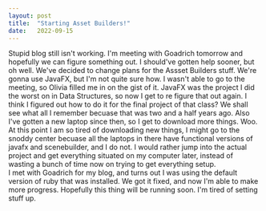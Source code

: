```yaml
---
layout: post
title:  "Starting Asset Builders!"
date:   2022-09-15
---
```

Stupid blog still isn't working. I'm meeting with Goadrich tomorrow and hopefully we can figure something out. 
I should've gotten help sooner, but oh well. 
We've decided to change plans for the Assset Builders stuff. We're gonna use JavaFX, but I'm not quite
sure how. I wasn't able to go to the meeting, so Olivia filled me in on the gist of it. JavaFX was the 
project I did the worst on in Data Structures, so now I get to re figure that out again. I think I figured 
out how to do it for the final project of that class? We shall see what all I remember becuase that was 
two and a half years ago. Also I've gotten a new laptop since then, so I get to download more things. Woo.
At this point I am so tired of downloading new things, I might go to the snoddy center becuase all the
laptops in there have functional versions of javafx and scenebuilder, and I do not. I would rather jump
into the actual project and get everything situated on my computer later, instead of wasting a bunch
of time now on trying to get everything setup. <br />
I met with Goadrich for my blog, and turns out I was using the default version of ruby that was installed.
We got it fixed, and now I'm able to make more progress. Hopefully this thing will be running soon. I'm 
tired of setting stuff up.
